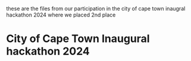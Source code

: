 these are the files from our participation in the city of cape town inaugral hackathon 2024
where we placed 2nd place

# City of Cape Town Inaugural hackathon 2024 
